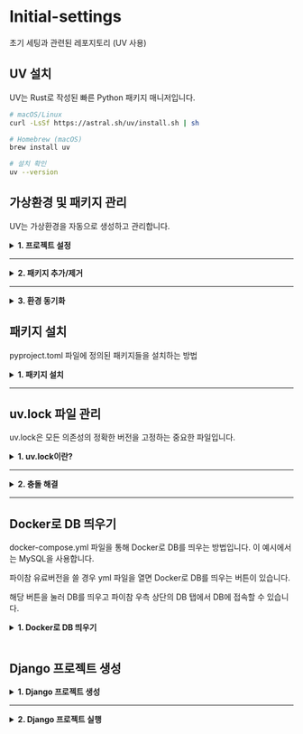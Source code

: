 # Initial-settings
초기 세팅과 관련된 레포지토리 (UV 사용)

## UV 설치
UV는 Rust로 작성된 빠른 Python 패키지 매니저입니다.

```bash
# macOS/Linux
curl -LsSf https://astral.sh/uv/install.sh | sh

# Homebrew (macOS)
brew install uv

# 설치 확인
uv --version
```

## 가상환경 및 패키지 관리
UV는 가상환경을 자동으로 생성하고 관리합니다.

<details>
<summary><strong>1. 프로젝트 설정</strong></summary>

```bash
# 프로젝트 의존성 설치 (가상환경 자동 생성)
uv sync

# 개발 도구 포함 설치
uv sync --extra dev
```

UV가 자동으로 `.venv` 가상환경을 생성하고 활성화합니다.

</details>

---

<details>
<summary><strong>2. 패키지 추가/제거</strong></summary>

```bash
# 패키지 추가
uv add django
uv add djangorestframework

# 패키지 제거  
uv remove package-name
```

</details>

---

<details>
<summary><strong>3. 환경 동기화</strong></summary>

```bash
# lock 파일 기준으로 정확한 의존성 설치
uv sync --frozen

# 의존성 업데이트
uv sync --upgrade
```

</details>

## 패키지 설치
pyproject.toml 파일에 정의된 패키지들을 설치하는 방법

<details>
<summary><strong>1. 패키지 설치</strong></summary>

```bash
# 기본 의존성 설치
uv sync

# 개발 의존성 포함 설치
uv sync --extra dev
```

</details>

---

## uv.lock 파일 관리
uv.lock은 모든 의존성의 정확한 버전을 고정하는 중요한 파일입니다.

<details>
<summary><strong>1. uv.lock이란?</strong></summary>

**uv.lock 파일의 역할:**
- 📦 **모든 의존성의 정확한 버전 기록**
- 🔒 **재현 가능한 빌드 보장** 
- 🛡️ **패키지 해시값으로 보안 검증**

```bash
# uv.lock 파일은 자동으로 생성됩니다
uv add django          # pyproject.toml + uv.lock 업데이트
uv sync --upgrade      # 의존성 업데이트 시 uv.lock 갱신
```

</details>

---

<details>
<summary><strong>2. 충돌 해결</strong></summary>

**uv.lock 파일 문제가 발생했을 때:**

```bash
# 1. lock 파일 재생성
rm uv.lock
uv lock

# 2. 의존성 동기화
uv sync

# 3. 의존성 강제 업데이트
uv sync --upgrade

# 4. lock 파일 검증
uv sync --check
```

</details>

---

## Docker로 DB 띄우기
docker-compose.yml 파일을 통해 Docker로 DB를 띄우는 방법입니다. 
이 예시에서는 MySQL을 사용합니다.

파이참 유료버전을 쓸 경우 yml 파일을 열면 Docker로 DB를 띄우는 버튼이 있습니다.

해당 버튼을 눌러 DB를 띄우고 파이참 우측 상단의 DB 탭에서 DB에 접속할 수 있습니다.

<details>
<summary><strong>1. Docker로 DB 띄우기</strong></summary>

- Docker로 DB 띄우기  
  ```bash
  docker compose up --build -d
  ```
- Docker로 DB 중지하기  
  ```bash
  docker compose down
  ```
</details>

<br>

## Django 프로젝트 생성
<details>
<summary><strong>1. Django 프로젝트 생성</strong></summary>

- Django 프로젝트 생성  
  ```bash
  uv run django-admin startproject config .
  ```
- Django 앱 생성  
  ```bash
  uv run python manage.py startapp app_name
  ```
</details>

---

<details>
<summary><strong>2. Django 프로젝트 실행</strong></summary>

- Django 프로젝트 마이그레이션  
  ```bash
  uv run python manage.py makemigrations
  uv run python manage.py migrate
  ```

- Django 프로젝트 실행  
  ```bash
  uv run python manage.py runserver
  ```
  
</details>

